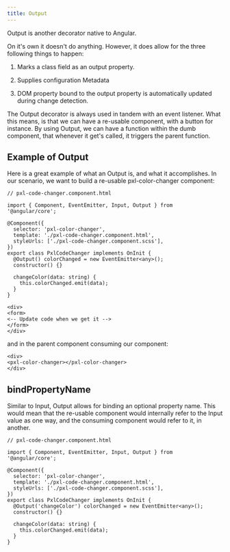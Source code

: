 ```yaml
---
title: Output
--- 
```


Output is another decorator native to Angular.

On it's own it doesn't do anything. However, it does allow for the three
following things to happen:

1.  Marks a class field as an output property.

2.  Supplies configuration Metadata

3.  DOM property bound to the output property is automatically updated
    during change detection.

The Output decorator is always used in tandem with an event listener.
What this means, is that we can have a re-usable component, with a
button for instance. By using Output, we can have a function within the
dumb component, that whenever it get's called, it triggers the parent
function.

 Example of Output 
--------------------

Here is a great example of what an Output is, and what it accomplishes.
In our scenario, we want to build a re-usable pxl-color-changer
component:

    // pxl-code-changer.component.html

    import { Component, EventEmitter, Input, Output } from '@angular/core';

    @Component({
      selector: 'pxl-color-changer',
      template: './pxl-code-changer.component.html',
      styleUrls: ['./pxl-code-changer.component.scss'],
    })
    export class PxlCodeChanger implements OnInit {
      @Output() colorChanged = new EventEmitter<any>();
      constructor() {}

      changeColor(data: string) {
        this.colorChanged.emit(data);
      }
    }

    <div>
    <form>
    <-- Update code when we get it -->
    </form>
    </div>

and in the parent component consuming our component:

    <div>
    <pxl-color-changer></pxl-color-changer>
    </div>

 bindPropertyName 
-----------------

Similar to Input, Output allows for binding an optional property name.
This would mean that the re-usable component would internally refer to
the Input value as one way, and the consuming component would refer to
it, in another.

    // pxl-code-changer.component.html

    import { Component, EventEmitter, Input, Output } from '@angular/core';

    @Component({
      selector: 'pxl-color-changer',
      template: './pxl-code-changer.component.html',
      styleUrls: ['./pxl-code-changer.component.scss'],
    })
    export class PxlCodeChanger implements OnInit {
      @Output('changeColor') colorChanged = new EventEmitter<any>();
      constructor() {}

      changeColor(data: string) {
        this.colorChanged.emit(data);
      }
    }
